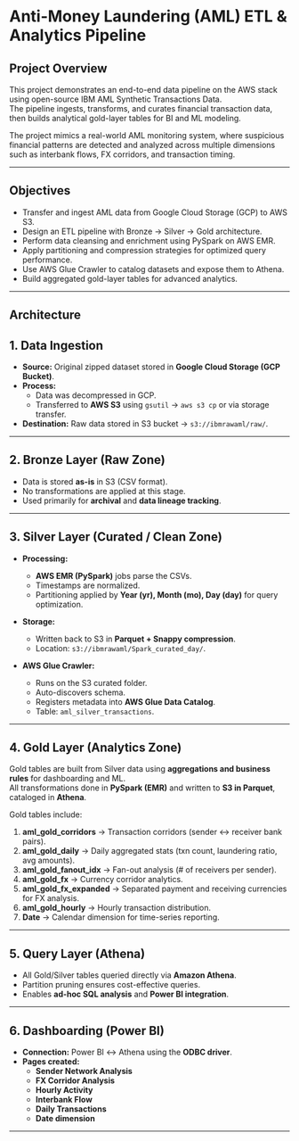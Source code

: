 # Anti-Money Laundering (AML) ETL & Analytics Pipeline

## Project Overview
This project demonstrates an end-to-end data pipeline on the AWS stack using open-source IBM AML Synthetic Transactions Data.  
The pipeline ingests, transforms, and curates financial transaction data, then builds analytical gold-layer tables for BI and ML modeling.  

The project mimics a real-world AML monitoring system, where suspicious financial patterns are detected and analyzed across multiple dimensions such as interbank flows, FX corridors, and transaction timing.  

---

## Objectives
- Transfer and ingest AML data from Google Cloud Storage (GCP) to AWS S3.  
- Design an ETL pipeline with Bronze → Silver → Gold architecture.  
- Perform data cleansing and enrichment using PySpark on AWS EMR.  
- Apply partitioning and compression strategies for optimized query performance.  
- Use AWS Glue Crawler to catalog datasets and expose them to Athena.  
- Build aggregated gold-layer tables for advanced analytics.  

---

## Architecture


## 1. Data Ingestion
- **Source:** Original zipped dataset stored in **Google Cloud Storage (GCP Bucket)**.  
- **Process:**  
  - Data was decompressed in GCP.  
  - Transferred to **AWS S3** using `gsutil` → `aws s3 cp` or via storage transfer.  
- **Destination:** Raw data stored in S3 bucket → `s3://ibmrawaml/raw/`.  

---

## 2. Bronze Layer (Raw Zone)
- Data is stored **as-is** in S3 (CSV format).  
- No transformations are applied at this stage.  
- Used primarily for **archival** and **data lineage tracking**.  

---

## 3. Silver Layer (Curated / Clean Zone)
- **Processing:**  
  - **AWS EMR (PySpark)** jobs parse the CSVs.  
  - Timestamps are normalized.  
  - Partitioning applied by **Year (yr), Month (mo), Day (day)** for query optimization.  

- **Storage:**  
  - Written back to S3 in **Parquet + Snappy compression**.  
  - Location: `s3://ibmrawaml/Spark_curated_day/`.  

- **AWS Glue Crawler:**  
  - Runs on the S3 curated folder.  
  - Auto-discovers schema.  
  - Registers metadata into **AWS Glue Data Catalog**.  
  - Table: `aml_silver_transactions`.  

---

## 4. Gold Layer (Analytics Zone)
Gold tables are built from Silver data using **aggregations and business rules** for dashboarding and ML.  
All transformations done in **PySpark (EMR)** and written to **S3 in Parquet**, cataloged in **Athena**.  

Gold tables include:  

1. **aml_gold_corridors** → Transaction corridors (sender ↔ receiver bank pairs).  
2. **aml_gold_daily** → Daily aggregated stats (txn count, laundering ratio, avg amounts).  
3. **aml_gold_fanout_idx** → Fan-out analysis (# of receivers per sender).  
4. **aml_gold_fx** → Currency corridor analytics.  
5. **aml_gold_fx_expanded** → Separated payment and receiving currencies for FX analysis.  
6. **aml_gold_hourly** → Hourly transaction distribution.  
7. **Date** → Calendar dimension for time-series reporting.  

---

## 5. Query Layer (Athena)
- All Gold/Silver tables queried directly via **Amazon Athena**.  
- Partition pruning ensures cost-effective queries.  
- Enables **ad-hoc SQL analysis** and **Power BI integration**.  

---

## 6. Dashboarding (Power BI)
- **Connection:** Power BI ↔ Athena using the **ODBC driver**.  
- **Pages created:**  
  - **Sender Network Analysis**  
  - **FX Corridor Analysis**  
  - **Hourly Activity**  
  - **Interbank Flow**  
  - **Daily Transactions**
  - **Date dimension**

---
